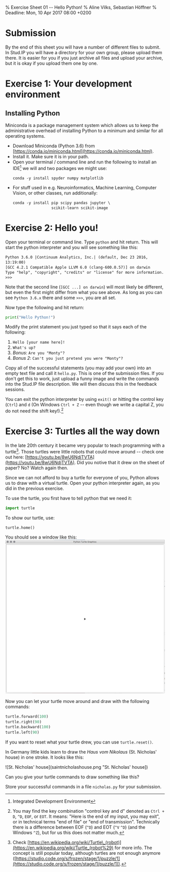 % Exercise Sheet 01 -- Hello Python!
% Aline Vilks, Sebastian Höffner
% Deadline: Mon, 10 Apr 2017 08:00 +0200

# Submission

By the end of this sheet you will have a number of different files to submit. In Stud.IP you will have a directory for your own group, please upload them there. It is easier for you if you just archive all files and upload your archive, but it is okay if you upload them one by one.


# Exercise 1: Your development environment

## Installing Python

Miniconda is a package management system which allows us to keep the
administrative overhead of installing Python to a minimum and similar for all
operating systems.

* Download Miniconda (Python 3.6) from
  [https://conda.io/miniconda.html](https://conda.io/miniconda.html).
* Install it. Make sure it is in your path.
* Open your terminal / command line and run the following to install an
  IDE[^IDE] we will and two packages we might use:
    ```shell
    conda -y install spyder numpy matplotlib
    ```
* For stuff used in e.g. Neuroinformatics, Machine Learning, Computer Vision,
  or other classes, run additionally:
    ```shell
    conda -y install pip scipy pandas jupyter \
                     scikit-learn scikit-image
    ```

[^IDE]: Integrated Development Environment


# Exercise 2: Hello you!

Open your terminal or command line. Type `python` and hit return. This will
start the python interpreter and you will see something like this:

```
Python 3.6.0 |Continuum Analytics, Inc.| (default, Dec 23 2016, 13:19:00)
[GCC 4.2.1 Compatible Apple LLVM 6.0 (clang-600.0.57)] on darwin
Type "help", "copyright", "credits" or "license" for more information.
>>>
```

Note that the second line (`[GCC ...] on darwin`) will most likely be
different, but even the first might differ from what you see above. As long as
you can see `Python 3.6.x` there and some `>>>`, you are all set.

Now type the following and hit return:

```python
print("Hello Python!")
```

Modify the print statement you just typed so that it says each of the following:

1. `Hello [your name here]!`
1. `What's up?`
1. _Bonus_: `Are you "Monty"?`
1. _Bonus 2_: `Can't you just pretend you were "Monty"?`

Copy all of the successful statements (you may add your own) into an empty text
file and call it `hello.py`. This is one of the submission files. If you don't
get this to work, just upload a funny image and write the commands into the
Stud.IP file description. We will then discuss this in the feedback sessions.

You can exit the python interpreter by using `exit()` or hitting the control
key (`Ctrl`) and `d` (On Windows `Ctrl + Z` -- even though we write a capital
Z, you do not need the shift key!).[^eofeot]

[^eofeot]: You may find the key combination "control key and d" denoted as
  `Ctrl + D`, `^D`, `EOF`, or `EOT`. It means: "Here is the end of my input,
  you may exit", or in technical terms "end of file" or "end of transmission".
  Technically there is a difference between EOF (`^D`) and EOT (`^V` `^D`) (and
  the Windows `^Z`), but for us this does not matter much.


# Exercise 3: Turtles all the way down

In the late 20th century it became very popular to teach programming with a
turtle[^turtlewiki]. Those turtles were little robots that could move around --
check one out here:
[https://youtu.be/8wU6NdjTVTA](https://youtu.be/8wU6NdjTVTA). Did you notive
that it drew on the sheet of paper? No? Watch again then.

Since we can not afford to buy a turtle for everyone of you, Python allows us
to draw with a virtual turtle. Open your python interpreter again, as you did
in the previous exercise.

To use the turtle, you first have to tell python that we need it:

```python
import turtle
```

To show our turtle, use:

```python
turtle.home()
```

You should see a window like this:
![Turtle window](turtlewindow.png "Turtle window")

Now you can let your turtle move around and draw with the following commands:

```python
turtle.forward(100)
turtle.right(90)
turtle.backward(100)
turtle.left(90)
```

If you want to reset what your turtle drew, you can use `turtle.reset()`.

In Germany little kids learn to draw the *Haus vom Nikolaus* (St. Nicholas'
house) in one stroke. It looks like this:

![St. Nicholas' house](saintnicholashouse.png "St. Nicholas' house])

Can you give your turtle commands to draw something like this?

Store your successful commands in a file `nicholas.py` for your submission.


[^turtlewiki]: Check
  [https://en.wikipedia.org/wiki/Turtle\_(robot)](https://en.wikipedia.org/wiki/Turtle_(robot%29)
  for more info. The concept is still popular today, although turtles are not
  enough anymore
  ([https://studio.code.org/s/frozen/stage/1/puzzle/1](https://studio.code.org/s/frozen/stage/1/puzzle/1)).
